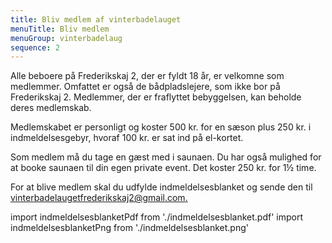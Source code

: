 ```yaml
---
title: Bliv medlem af vinterbadelauget
menuTitle: Bliv medlem
menuGroup: vinterbadelaug
sequence: 2
---
```

Alle beboere på Frederikskaj&nbsp;2, der er fyldt 18 år, er velkomne som medlemmer. Omfattet er også de bådpladslejere, som ikke bor på Frederikskaj 2. Medlemmer, der er fraflyttet bebyggelsen, kan beholde deres medlemskab.

Medlemskabet er personligt og koster 500&nbsp;kr. for en sæson plus 250&nbsp;kr. i indmeldelsesgebyr, hvoraf 100&nbsp;kr. er sat ind på el-kortet.

Som medlem må du tage en gæst med i saunaen. Du har også mulighed for at booke saunaen til din egen private event. Det koster 250&nbsp;kr. for 1½&nbsp;time.

For at blive medlem skal du udfylde indmeldelsesblanket og sende den til [vinterbadelaugetfrederikskaj2@gmail.com.](mailto:vinterbadelaugetfrederikskaj2@gmail.com.)

import indmeldelsesblanketPdf from './indmeldelsesblanket.pdf'
import indmeldelsesblanketPng from './indmeldelsesblanket.png'

<Pdf pdf={indmeldelsesblanketPdf} image={indmeldelsesblanketPng} text="Indmeldelseblanket" />
